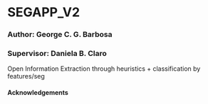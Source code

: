 # SEGAPP_V2
### Author: George C. G. Barbosa
### Supervisor: Daniela B. Claro


Open Information Extraction through heuristics + classification by features/seg


#### Acknowledgements
